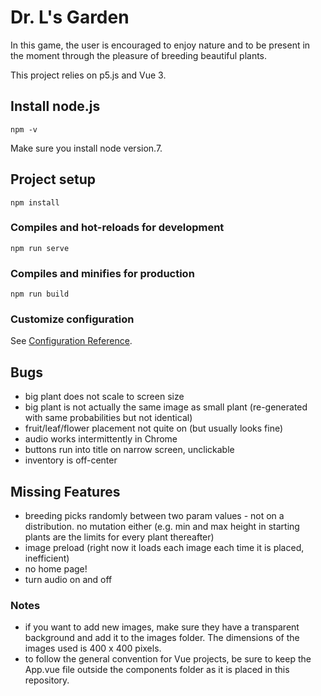 
# Dr. L's Garden

In this game, the user is encouraged to enjoy nature and to be present in the moment through the pleasure of breeding beautiful plants.

This project relies on p5.js and Vue 3. 
## Install node.js
```
npm -v
```
Make sure you install node version.7.
## Project setup
```
npm install
```

### Compiles and hot-reloads for development
```
npm run serve
```

### Compiles and minifies for production
```
npm run build
```

### Customize configuration
See [Configuration Reference](https://cli.vuejs.org/config/).

## Bugs
- big plant does not scale to screen size
- big plant is not actually the same image as small plant (re-generated with same probabilities but not identical)
- fruit/leaf/flower placement not quite on (but usually looks fine)
- audio works intermittently in Chrome
- buttons run into title on narrow screen, unclickable
- inventory is off-center

## Missing Features
- breeding picks randomly between two param values - not on a distribution. no mutation either (e.g. min and max height in starting plants are the limits for every plant thereafter)
- image preload (right now it loads each image each time it is placed, inefficient)
- no home page!
- turn audio on and off

### Notes
- if you want to add new images, make sure they have a transparent background and add it to the images folder. The dimensions of the images used is 400 x 400 pixels. 
- to follow the general convention for Vue projects, be sure to keep the App.vue file outside the components folder as it is placed in this repository.
